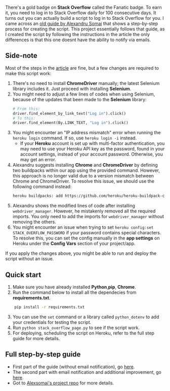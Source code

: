 There's a gold badge on **Stack Overflow** called the Fanatic badge. To earn it, you need to log in to Stack Overflow daily for 100 consecutive days. It turns out you can actually build a script to log in to Stack Overflow for you. I came across an [old guide by Alexandru Somai](https://medium.com/coders-do-read/earn-the-fanatic-badge-on-stack-overflow-828d2c46930) that shows a step-by-step process for creating the script. This project essentially follows that guide, as I created the script by following the instructions in the article the only differences is that this one doesnt have the ability to notify via emails.

## Side-note

Most of the steps in the [article](https://medium.com/coders-do-read/earn-the-fanatic-badge-on-stack-overflow-828d2c46930) are fine, but a few changes are required to make this script work:
1. There's no need to install **ChromeDriver** manually; the latest Selenium library includes it. Just proceed with installing **Selenium**.
2. You might need to adjust a few lines of codes when using Selenium, because of the updates that been made to the **Selenium** library:
	```python
	# From this:
	driver.find_element_by_link_text("Log in").click()
	# To this:
	driver.find_element(By.LINK_TEXT, "Log in").click()
	```
1. You might encounter an "IP address mismatch" error when running the `heroku login` command. If so, use `heroku login -i` instead.
	- If your **Heroku** account is set up with multi-factor authentication, you may need to use your Heroku API key as the password, found in your account settings, instead of your account password. Otherwise, you may get an error.
2. Alexandru suggests installing **Chrome** and **ChromeDriver** by defining two buildpacks within our app using the provided command. However, this approach is no longer valid due to a version mismatch between Chrome and ChromeDriver. To resolve this issue, we should use the following command instead:
	```bash
	heroku buildpacks: add https://github.com/heroku/heroku-buildpack-chrome-for-testing
	```
4. Alexandru shows the modified lines of code after installing `webdriver_manager`. However, he mistakenly removed all the required imports. You only need to add the imports for `webdriver_manager` without removing the others.
5. You might encounter an issue when trying to set `heroku config:set STACK_OVERFLOW_PASSWORD` if your password contains special characters. To resolve this, you can set the config manually in the **app settings** on Heroku under the **Config Vars** section of your project/app.

If you apply the changes above, you might be able to run and deploy the script without an issue.

## Quick start

1. Make sure you have already installed **Python**,**pip**, **Chrome**.
2. Run the command below to install all the dependecies from **requirements.txt**.
```sh
    pip install -r requirements.txt
```
3. You can use the `set` command or a library called `python_dotenv` to add your credentials for testing the script.
4. Run `python stack_overflow_page.py` to see if the script work.
5. For deploying, scheduling the script on Heroku, refer to the full step guide for more details.

## Full step-by-step guide

- First part of the guide (without email notification), go [here](https://medium.com/coders-do-read/earn-the-fanatic-badge-on-stack-overflow-828d2c46930).
- The second part with email notification and additional improvement, go [here](https://medium.com/coders-do-read/fanatic-badge-on-stack-overflow-part-two-email-notification-820f5394f8f0).
- Got to [Alexsomai's project repo](https://github.com/alexsomai/stackoverflow-fanatic-badge) for more details.